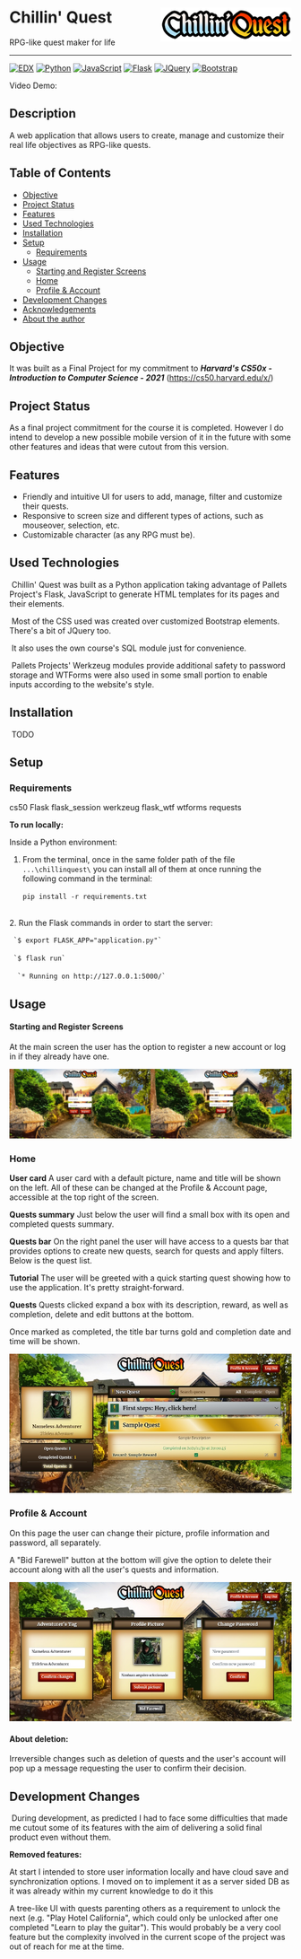 
# Chillin' Quest <img src="README.assets/logo.png" alt="MarineGEO circle logo" style="float: right; height: 60px; width:auto;"/>
RPG-like quest maker for life
___

<a href='https://www.edx.org' target="_blank"><img alt='EDX' src='https://img.shields.io/badge/edX®-100000?style=flat&logo=EDX&logoColor=FFFFFF&labelColor=77202E&color=8B8D90'/></a> <a href='https://python.org' target="_blank"><img alt='Python' src='https://img.shields.io/badge/Made_with Python-100000?style=flat&logo=Python&logoColor=ffde57&labelColor=4584b6&color=646464'/></a> <a href='https://developer.mozilla.org/pt-BR/docs/Web/JavaScript' target="_blank"><img alt='JavaScript' src='https://img.shields.io/badge/Made_with JavaScript-100000?style=flat&logo=JavaScript&logoColor=f7df1e&labelColor=000000&color=2F2F2F'/></a> <a href='https://flask.palletsprojects.com/en/2.0.x/' target="_blank"><img alt='Flask' src='https://img.shields.io/badge/Made_with Flask-100000?style=flat&logo=Flask&logoColor=000000&labelColor=FFFFFF&color=2F2F2F'/></a> <a href='https://jquery.com' target="_blank"><img alt='JQuery' src='https://img.shields.io/badge/JQuery-100000?style=flat&logo=JQuery&logoColor=7acef4&labelColor=0769ad&color=FFFFFF'/></a> <a href='https://getbootstrap.com' target="_blank"><img alt='Bootstrap' src='https://img.shields.io/badge/Bootstrap-100000?style=flat&logo=Bootstrap&logoColor=563d7c&labelColor=FFFFFF&color=563d7c'/></a>

Video Demo: <URL HERE>

## Description

  A web application that allows users to create, manage and customize their real life objectives as RPG-like quests.

## Table of  Contents

<!--ts-->
  - [Objective](#objective)
  - [Project Status](#project-status)
  - [Features](#features)
  - [Used  Technologies](#used-technologies)
  - [Installation](#installation)
  - [Setup](#setup)
    - [Requirements](#requirements)
  - [Usage](#usage)
    - [Starting and Register Screens](#starting-and-register-screens)
    - [Home](#home)
    - [Profile & Account](#profile-account)
  - [Development Changes](#development-changes)
  - [Acknowledgements](#acknowledgements)
  - [About the author](#about)

<!--te-->

## Objective

​It was built as a Final Project for my commitment to ***Harvard's CS50x - Introduction to Computer Science - 2021***  (<https://cs50.harvard.edu/x/>)

## Project Status

As a final project commitment for the course it is completed. However I do intend to develop a new possible mobile version of it in the future with some other features and ideas that were cutout from this version.

## Features

- Friendly and intuitive UI for users to add, manage, filter and customize their quests.
- Responsive to screen size and different types of actions, such as mouseover, selection, etc.
- Customizable character (as any RPG must be).

## Used  Technologies

​ Chillin' Quest was built as a Python application taking advantage of Pallets Project's Flask, JavaScript to generate HTML templates for its pages and their elements.

​ Most of the CSS used was created over customized Bootstrap elements. There's a bit of JQuery too.

​ It also uses the own course's SQL module just for convenience.

​ Pallets Projects' Werkzeug modules provide additional safety to password storage and WTForms were also used in some small portion to enable inputs according to the website's style.

## Installation

​  TODO

## Setup

### Requirements

cs50
Flask
flask_session
werkzeug
flask_wtf
wtforms
requests

  **To run locally:**

  Inside a Python environment:

  1. From the terminal, once in the same folder path of the file `...\chillinquest\`  you can install all of them at once running the following command in the terminal:

     `pip install -r requirements.txt`
<br>
  2. Run the Flask commands in order to start the server:

     `$ export FLASK_APP="application.py"`

     `$ flask run`

     ​ `* Running on http://127.0.0.1:5000/`

## Usage

#### Starting and Register Screens

At the main screen the user has the option to register a new account or log in if they already have one.

<img src="README.assets\startandregister.jpg" alt="starting" style="zoom: 100%;" />

### Home

**User card**
A user card with a default picture, name and title will be shown on the left. All of these can be changed at the Profile & Account page, accessible at the top right of the screen.

**Quests summary**
Just below the user will find a small box with its open and completed quests summary.

**Quests bar**
On the right panel the user will have access to a quests bar that provides options to create new quests, search for quests and apply filters. Below is the quest list.

**Tutorial**
The user will be greeted with a quick starting quest showing how to use the application. It's pretty straight-forward.

**Quests**
Quests clicked expand a box with its description, reward, as well as completion, delete and edit buttons at the bottom.

Once marked as completed, the title bar turns gold and completion date and time will be shown.

<img src="README.assets\home.jpg" alt="home" style="zoom: 100%;"/>

### Profile & Account
On this page the user can change their picture, profile information and password, all separately.

A "Bid Farewell" button at the bottom will give the option to delete their account along with all the user's quests and information.

<img src="README.assets\account.jpg" alt="account" style="zoom: 100%;"/>

#### About deletion:
Irreversible changes such as deletion of quests and the user's account will pop up a message requesting the user to confirm their decision.

## Development Changes

​ During development, as predicted I had to face some difficulties that made me cutout some of its features with the aim of delivering a solid final product even without them.

**Removed features:**

  At start I intended to store user information locally and have cloud save and synchronization options. I moved on to implement it as a server sided DB as it was already within my current knowledge to do it this

  A tree-like UI with quests parenting others as a requirement to unlock the next (e.g. "Play Hotel California", which could only be unlocked after one completed "Learn to play the guitar"). This would probably be a very cool feature but the complexity involved in the current scope of the project was out of reach for me at the time.

